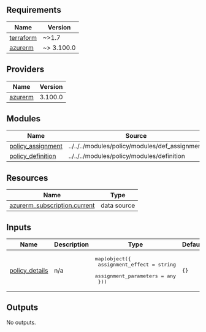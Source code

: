 <!-- BEGIN_TF_DOCS -->
## Requirements

| Name | Version |
|------|---------|
| <a name="requirement_terraform"></a> [terraform](#requirement\_terraform) | ~>1.7 |
| <a name="requirement_azurerm"></a> [azurerm](#requirement\_azurerm) | ~> 3.100.0 |

## Providers

| Name | Version |
|------|---------|
| <a name="provider_azurerm"></a> [azurerm](#provider\_azurerm) | 3.100.0 |

## Modules

| Name | Source | Version |
|------|--------|---------|
| <a name="module_policy_assignment"></a> [policy\_assignment](#module\_policy\_assignment) | ../../../modules/policy/modules/def_assignment | n/a |
| <a name="module_policy_definition"></a> [policy\_definition](#module\_policy\_definition) | ../../../modules/policy/modules/definition | n/a |

## Resources

| Name | Type |
|------|------|
| [azurerm_subscription.current](https://registry.terraform.io/providers/hashicorp/azurerm/latest/docs/data-sources/subscription) | data source |

## Inputs

| Name | Description | Type | Default | Required |
|------|-------------|------|---------|:--------:|
| <a name="input_policy_details"></a> [policy\_details](#input\_policy\_details) | n/a | <pre>map(object({<br>    assignment_effect     = string<br>    assignment_parameters = any<br>  }))</pre> | `{}` | no |

## Outputs

No outputs.
<!-- END_TF_DOCS -->